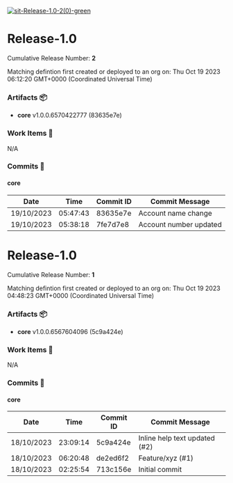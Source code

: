 [![sit-Release-1.0-2(0)-green](https://img.shields.io/static/v1?label=sit&message=Release-1.0-2(0)&color=green)](#0aeeebfc1f85c2bf0f90e258c5329229281fa5c8) 
<a id=0aeeebfc1f85c2bf0f90e258c5329229281fa5c8></a>
# Release-1.0
 Cumulative Release Number: <b>2</b> 

Matching defintion first created or deployed to an org on: Thu Oct 19 2023 06:12:20 GMT+0000 (Coordinated Universal Time)
 ### Artifacts :package:
- **core**     v1.0.0.6570422777 (83635e7e)

### Work Items :gem:
N/A

### Commits :book:

#### core
| Date       | Time     | Commit ID | Commit Message         |
| ---------- | -------- | --------- | ---------------------- |
| 19/10/2023 | 05:47:43 | 83635e7e  | Account name change    |
| 19/10/2023 | 05:38:18 | 7fe7d7e8  | Account number updated |

<a id=b09f56b567685fef4b1a59f8f1db182c6ee27215></a>
# Release-1.0
 Cumulative Release Number: <b>1</b> 

Matching defintion first created or deployed to an org on: Thu Oct 19 2023 04:48:23 GMT+0000 (Coordinated Universal Time)
 ### Artifacts :package:
- **core**     v1.0.0.6567604096 (5c9a424e)

### Work Items :gem:
N/A

### Commits :book:

#### core
| Date       | Time     | Commit ID | Commit Message                |
| ---------- | -------- | --------- | ----------------------------- |
| 18/10/2023 | 23:09:14 | 5c9a424e  | Inline help text updated (#2) |
| 18/10/2023 | 06:20:48 | de2ed6f2  | Feature/xyz (#1)              |
| 18/10/2023 | 02:25:54 | 713c156e  | Initial commit                |
